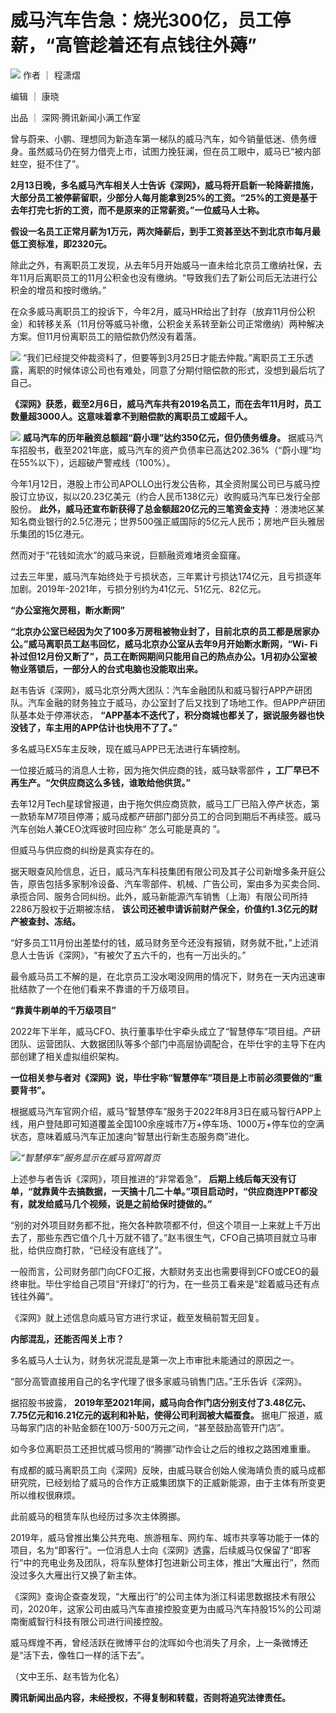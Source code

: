 # 威马汽车告急：烧光300亿，员工停薪，“高管趁着还有点钱往外薅”

![](https://inews.gtimg.com/news_bt/OwFil8yKvDpIHdUP1-9m8LkO8Jk4GDJsgWzPCcWT3SRX8AA/1000)
作者 ｜ 程潇熠

编辑 ｜ 康晓

出品 ｜ 深网·腾讯新闻小满工作室

曾与蔚来、小鹏、理想同为新造车第一梯队的威马汽车，如今销量低迷、债务缠身。虽然威马仍在努力借壳上市，试图力挽狂澜，但在员工眼中，威马已“被内部蛀空，挺不住了”。

**2月13日晚，多名威马汽车相关人士告诉《深网》，威马将开启新一轮降薪措施，大部分员工被停薪留职，少部分人每月能拿到25%的工资。“25%的工资是基于去年打完七折的工资，而不是原来的正常薪资。”一位威马人士称。**

**假设一名员工正常月薪为1万元，两次降薪后，到手工资甚至达不到北京市每月最低工资标准，即2320元。**

除此之外，有离职员工发现，从去年5月开始威马一直未给北京员工缴纳社保，去年11月后离职员工的11月公积金也没有缴纳。“导致我们去了新公司后无法进行公积金的增员和按时缴纳。”

在众多威马离职员工的投诉下，今年2月，威马HR给出了封存（放弃11月份公积金）和转移关系（11月份等威马补缴，公积金关系转至新公司正常缴纳）两种解决方案。但11月份离职员工的赔偿款仍然没有着落。

![](https://inews.gtimg.com/news_bt/OJtGosoyhKsaETFEuZg69R_ps-H9xs0S2NYqDnTIfNUVwAA/1000)
“我们已经提交仲裁资料了，但要等到3月25日才能去仲裁。”离职员工王乐透露，离职的时候体谅公司也有难处，同意了分期付赔偿款的形式，没想到最后坑了自己。

**《深网》获悉，截至2月6日，威马汽车共有2019名员工，而在去年11月时，员工数量超3000人。这意味着拿不到赔偿款的离职员工或超千人。**

![](https://inews.gtimg.com/news_bt/OsUt6iFO5xCi5Kn1ZXQUT6jAwkClMPMvbv_wDZA9eXHoMAA/1000)
**威马汽车的历年融资总额超“蔚小理”达约350亿元，但仍债务缠身。**
据威马汽车招股书，截至2021年底，威马汽车的资产负债率已高达202.36%（“蔚小理”均在55%以下），远超破产警戒线（100%）。

今年1月12日，港股上市公司APOLLO出行发公告称，其全资附属公司已与威马控股订立协议，拟以20.23亿美元（约合人民币138亿元）收购威马汽车已发行全部股份。
**此外，威马还宣布新获得了总金额超20亿元的三笔资金支持**
：港澳地区某知名商业银行的2.5亿港元；世界500强正威国际的5亿元人民币；房地产巨头雅居乐集团的15亿港元。

然而对于“花钱如流水”的威马来说，巨额融资难堵资金窟窿。

过去三年里，威马汽车始终处于亏损状态，三年累计亏损达174亿元，且亏损逐年加剧。2019年-2021年，亏损分别约为41亿元、51亿元、82亿元。

**“办公室拖欠房租，断水断网”**

**“北京办公室已经因为欠了100多万房租被物业封了，目前北京的员工都是居家办公。”威马离职员工赵韦回忆，威马北京办公室从去年9月开始断水断网，“Wi-
Fi补过但12月份又断了”，员工在断网期间只能用自己的热点办公。1月初办公室被物业落锁后，一部分人的台式电脑也没能取出来。**

赵韦告诉《深网》，威马北京分两大团队：汽车金融团队和威马智行APP产研团队。汽车金融的财务独立于威马，办公室封了后又找到了场地工作。但APP产研团队基本处于停滞状态，
**“APP基本不迭代了，积分商城也都关了，据说服务器也快没钱了，车主用的APP估计也快用不了了。”**

多名威马EX5车主反映，现在威马APP已无法进行车辆控制。

一位接近威马的消息人士称，因为拖欠供应商的钱，威马缺零部件 **，工厂早已不再生产。“欠供应商这么多钱，谁敢给他供货。”**

去年12月Tech星球曾报道，由于拖欠供应商货款，威马工厂已陷入停产状态，第一款轿车M7项目停滞；威马成都产研部门部分员工的合同到期后不再续签。威马汽车创始人兼CEO沈晖彼时回应称“
怎么可能是真的 ”。

但威马与供应商的纠纷是真实存在的。

据天眼查风险信息，近日，威马汽车科技集团有限公司及其子公司新增多条开庭公告，原告包括多家制冷设备、汽车零部件、机械、广告公司，案由多为买卖合同、承揽合同、服务合同纠纷。此外，威马新能源汽车销售（上海）有限公司所持2286万股权于近期被冻结，
**该公司还被申请诉前财产保全，价值约1.3亿元的财产被查封、冻结。**

“好多员工11月份出差垫付的钱，威马财务至今还没有报销，财务就不批，”上述消息人士告诉《深网》，“有被欠了五六千的，也有一万出头的。”

最令威马员工不解的是，在北京员工没水喝没网用的情况下，财务在一天内迅速审批结款了一个在他们看来不靠谱的千万级项目。

**“靠黄牛刷单的千万级项目”**

2022年下半年，威马CFO、执行董事毕仕宇牵头成立了“智慧停车”项目组。产研团队、运营团队、大数据团队等多个部门中高层协调配合，在毕仕宇的主导下在内部创建了相关虚拟组织架构。

**一位相关参与者对《深网》说，毕仕宇称“智慧停车”项目是上市前必须要做的“重要背书”。**

根据威马汽车官网介绍，威马“智慧停车”服务于2022年8月3日在威马智行APP上线，用户登陆即可知道覆盖全国100余座城市7万+停车场、1000万+停车位的空满状态，意味着威马汽车正加速向“智慧出行新生态服务商”进化。

![](https://inews.gtimg.com/news_bt/ODWacSRXU3FET1NIXwWMXRR8VDnn7e7EnUJ0RISBjgm5oAA/1000)_“智慧停车”服务显示在威马官网首页_

上述参与者告诉《深网》，项目推进的“非常着急”，
**后期上线后每天没有订单，“就靠黄牛去搞数据，一天搞十几二十单。”项目启动时，“供应商连PPT都没有，就发给威马几个视频，说是之前给保时捷做的。”**

“别的对外项目财务都不批，拖欠各种款项都不付，但这个项目一上来就上千万出去了，那些东西它值个几十万就不错了。”赵韦很生气，CFO自己搞项目就立马审批，给供应商打款，“已经没有底线了”。

一般而言，公司财务部门向CFO汇报，大额财务支出也需要得到CFO或CEO的最终审批。毕仕宇给自己项目“开绿灯”的行为，在一些员工看来是“趁着威马还有点钱往外薅”。

《深网》就上述信息向威马官方进行求证，截至发稿前暂无回复。

**内部混乱，还能否闯关上市？**

多名威马人士认为，财务状况混乱是第一次上市审批未能通过的原因之一。

“部分高管直接用自己的名字代理了很多家威马销售门店。”王乐告诉《深网》。

据招股书披露， **2019年至2021年间，威马向合作门店分别支付了3.48亿元、7.75亿元和16.21亿元的返利和补贴，使得公司利润被大幅蚕食。**
据电厂报道，威马每家门店的补贴金额在100万-500万元之间，“甚至鼓励高管开门店”。

如今多位离职员工还担忧威马惯用的“腾挪”动作会让之后的维权之路困难重重。

有成都的威马离职员工向《深网》反映，由威马联合创始人侯海靖负责的威马成都研究院，已经划给了威马的合作方正威集团旗下的正威新能源，由于主体有所变更所以维权很麻烦。

此前威马的租赁车队也经历过多次主体腾挪。

2019年，威马曾推出集公共充电、旅游租车、网约车、城市共享等功能于一体的项目，名为“即客行”。一位消息人士向《深网》透露，后续威马仅保留了“即客行”中的充电业务及团队，将车队整体打包进新公司主体，推出“大雁出行”，然而没过多久大雁出行又换了新主体。

《深网》查询企查查发现，“大雁出行”的公司主体为浙江科诺思数据技术有限公司，2020年，这家公司由威马汽车直接控股变更为由威马汽车持股15%的公司湖南衡威智行科技有限公司进行间接控股。

威马辉煌不再，曾经活跃在微博平台的沈晖如今也消失了月余，上一条微博还是“活下去，像牲口一样的活下去”。

（文中王乐、赵韦皆为化名）

**腾讯新闻出品内容，未经授权，不得复制和转载，否则将追究法律责任。**

